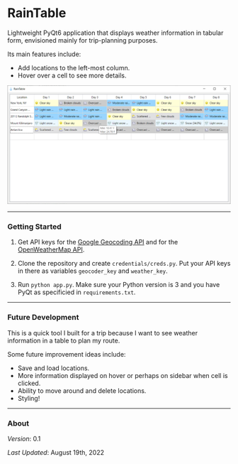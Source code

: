 # RainTable
Lightweight PyQt6 application that displays weather information in tabular form, envisioned mainly for trip-planning purposes.

Its main features include:

* Add locations to the left-most column.
* Hover over a cell to see more details.

![Screenshot of RainTable app](./img/RainTable%20Example.PNG)

---

### Getting Started

1. Get API keys for the [Google Geocoding API](https://developers.google.com/maps/documentation/geocoding/overview) and for the [OpenWeatherMap API](https://openweathermap.org/api).

2. Clone the repository and create `credentials/creds.py`. Put your API keys in there as variables `geocoder_key` and `weather_key`.

3. Run `python app.py`. Make sure your Python version is 3 and you have PyQt as specificied in `requirements.txt`.

---

### Future Development

This is a quick tool I built for a trip because I want to see weather information in a table to plan my route.

Some future improvement ideas include:

* Save and load locations.
* More information displayed on hover or perhaps on sidebar when cell is clicked.
* Ability to move around and delete locations.
* Styling!

---

### About

*Version*: 0.1

*Last Updated*: August 19th, 2022